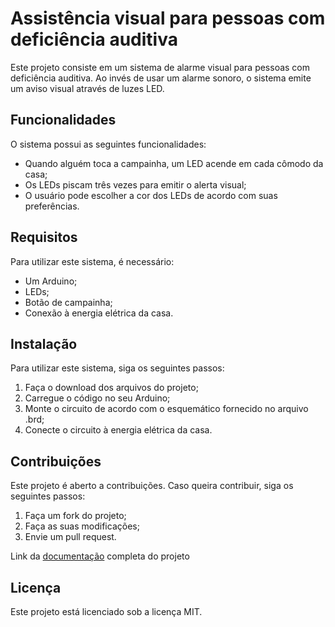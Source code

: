 # Assistência visual para pessoas com deficiência auditiva

Este projeto consiste em um sistema de alarme visual para pessoas com deficiência auditiva. Ao invés de usar um alarme sonoro, o sistema emite um aviso visual através de luzes LED.

## Funcionalidades

O sistema possui as seguintes funcionalidades:
- Quando alguém toca a campainha, um LED acende em cada cômodo da casa;
- Os LEDs piscam três vezes para emitir o alerta visual;
- O usuário pode escolher a cor dos LEDs de acordo com suas preferências.

## Requisitos

Para utilizar este sistema, é necessário:
- Um Arduino;
- LEDs;
- Botão de campainha;
- Conexão à energia elétrica da casa.

## Instalação

Para utilizar este sistema, siga os seguintes passos:
1. Faça o download dos arquivos do projeto;
2. Carregue o código no seu Arduino;
3. Monte o circuito de acordo com o esquemático fornecido no arquivo .brd;
4. Conecte o circuito à energia elétrica da casa.

## Contribuições

Este projeto é aberto a contribuições. Caso queira contribuir, siga os seguintes passos:
1. Faça um fork do projeto;
2. Faça as suas modificações;
3. Envie um pull request.

Link da [documentação](https://docs.google.com/document/d/1T4uniZ7YlUXfYjhHHkV2h4W4E2uzya64BRVWmS7OkzE/edit?usp=sharing) completa do projeto

## Licença

Este projeto está licenciado sob a licença MIT.
